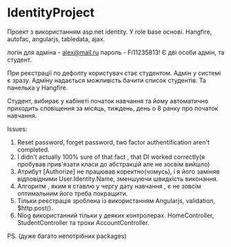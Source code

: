 # IdentityProject
Проект з використанням asp.net identity. У role base основі.
Hangfire, autofac, angularjs, tabledata, ajax.

логін для адміна - alex@mail.ru
пароль - Fi11235813!
Є дві особи адмін, та студент.

При реєстрації по дефолту користувач стає студентом. Адмін у системі є зразу.
Адміну надається можливість бачити список студентів. Та панелька у Hangfire.

Студент, вибирає у кабінеті початок навчання та йому автоматично приходить сповіщення за місяць, тиждень, день о 8 ранку про початок навчання.

Issues:

1) Reset password, forget password, two factor authentification aren't completed.
2) I didn't actually 100% sure of that fact , that DI worked correctly(я пробував прив'язати класи до абстракцій але не зосвім вийшло)
3) Атрибут [Authorize] не працював коректно(чомусь), і я його заміняв відповідними User.Identity.Name, зменшуючи швидкість виконання.
4) Алгоритм , яким я ставлю у чергу дату навчання , є не зовсім оптимальним його треба покращити.
5) Тільки реєстрація зроблена із використанням Angularjs, validation, $http.post().
6) Nlog використанний тільки у деяких контролерах. HomeController, StudentController та трохи AccountController.


PS. (дуже багато непотрібних packages)  
